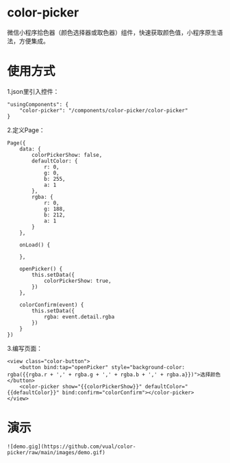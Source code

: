 # color-picker

微信小程序拾色器（颜色选择器或取色器）组件，快速获取颜色值，小程序原生语法，方便集成。

# 使用方式

1.json里引入控件：

    "usingComponents": {
        "color-picker": "/components/color-picker/color-picker"
    }

2.定义Page：
    
    Page({
        data: {
            colorPickerShow: false,
            defaultColor: {
                r: 0,
                g: 0,
                b: 255,
                a: 1
            },
            rgba: {
                r: 0,
                g: 188,
                b: 212,
                a: 1
            }
        },
    
        onLoad() {
        
        },
    
        openPicker() {
            this.setData({
                colorPickerShow: true,
            })
        },
        
        colorConfirm(event) {
            this.setData({
                rgba: event.detail.rgba
            })
        }
    })

3.编写页面：
    
    <view class="color-button">
        <button bind:tap="openPicker" style="background-color: rgba({{rgba.r + ',' + rgba.g + ',' + rgba.b + ',' + rgba.a}})">选择颜色</button>
        <color-picker show="{{colorPickerShow}}" defaultColor="{{defaultColor}}" bind:confirm="colorConfirm"></color-picker>
    </view>

# 演示

    ![demo.gig](https://github.com/vual/color-picker/raw/main/images/demo.gif)
